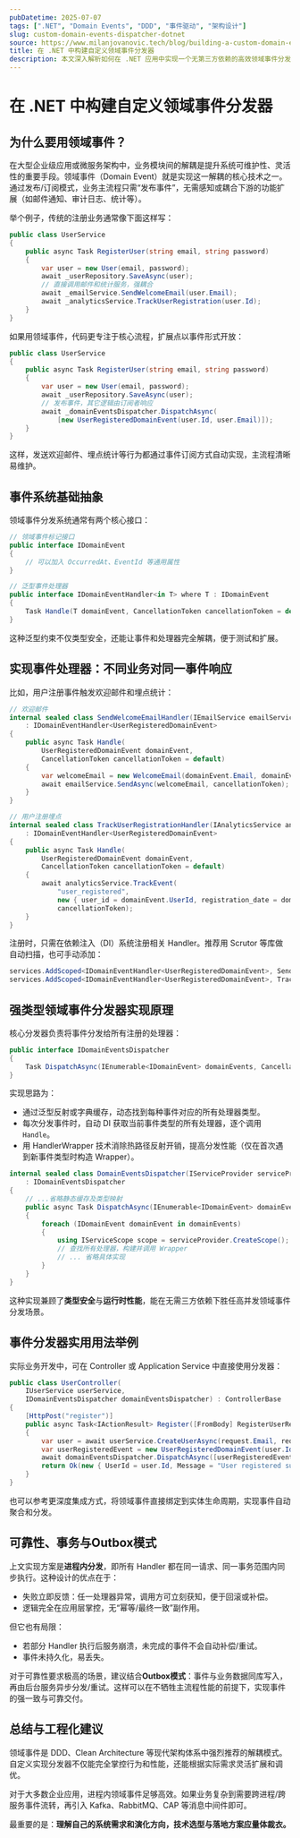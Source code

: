 ```yaml
---
pubDatetime: 2025-07-07
tags: [".NET", "Domain Events", "DDD", "事件驱动", "架构设计"]
slug: custom-domain-events-dispatcher-dotnet
source: https://www.milanjovanovic.tech/blog/building-a-custom-domain-events-dispatcher-in-dotnet
title: 在 .NET 中构建自定义领域事件分发器
description: 本文深入解析如何在 .NET 应用中实现一个无第三方依赖的高效领域事件分发器。涵盖基础架构设计、事件处理、DI注入、性能优化和可靠性权衡，适用于 DDD 与 Clean Architecture 场景。
---
```


# 在 .NET 中构建自定义领域事件分发器

## 为什么要用领域事件？

在大型企业级应用或微服务架构中，业务模块间的解耦是提升系统可维护性、灵活性的重要手段。领域事件（Domain Event）就是实现这一解耦的核心技术之一。通过发布/订阅模式，业务主流程只需“发布事件”，无需感知或耦合下游的功能扩展（如邮件通知、审计日志、统计等）。

举个例子，传统的注册业务通常像下面这样写：

```csharp
public class UserService
{
    public async Task RegisterUser(string email, string password)
    {
        var user = new User(email, password);
        await _userRepository.SaveAsync(user);
        // 直接调用邮件和统计服务，强耦合
        await _emailService.SendWelcomeEmail(user.Email);
        await _analyticsService.TrackUserRegistration(user.Id);
    }
}
```

如果用领域事件，代码更专注于核心流程，扩展点以事件形式开放：

```csharp
public class UserService
{
    public async Task RegisterUser(string email, string password)
    {
        var user = new User(email, password);
        await _userRepository.SaveAsync(user);
        // 发布事件，其它逻辑由订阅者响应
        await _domainEventsDispatcher.DispatchAsync(
            [new UserRegisteredDomainEvent(user.Id, user.Email)]);
    }
}
```

这样，发送欢迎邮件、埋点统计等行为都通过事件订阅方式自动实现，主流程清晰易维护。

## 事件系统基础抽象

领域事件分发系统通常有两个核心接口：

```csharp
// 领域事件标记接口
public interface IDomainEvent
{
    // 可以加入 OccurredAt、EventId 等通用属性
}

// 泛型事件处理器
public interface IDomainEventHandler<in T> where T : IDomainEvent
{
    Task Handle(T domainEvent, CancellationToken cancellationToken = default);
}
```

这种泛型约束不仅类型安全，还能让事件和处理器完全解耦，便于测试和扩展。

## 实现事件处理器：不同业务对同一事件响应

比如，用户注册事件触发欢迎邮件和埋点统计：

```csharp
// 欢迎邮件
internal sealed class SendWelcomeEmailHandler(IEmailService emailService)
    : IDomainEventHandler<UserRegisteredDomainEvent>
{
    public async Task Handle(
        UserRegisteredDomainEvent domainEvent,
        CancellationToken cancellationToken = default)
    {
        var welcomeEmail = new WelcomeEmail(domainEvent.Email, domainEvent.UserId);
        await emailService.SendAsync(welcomeEmail, cancellationToken);
    }
}

// 用户注册埋点
internal sealed class TrackUserRegistrationHandler(IAnalyticsService analyticsService)
    : IDomainEventHandler<UserRegisteredDomainEvent>
{
    public async Task Handle(
        UserRegisteredDomainEvent domainEvent,
        CancellationToken cancellationToken = default)
    {
        await analyticsService.TrackEvent(
            "user_registered",
            new { user_id = domainEvent.UserId, registration_date = domainEvent.RegisteredAt },
            cancellationToken);
    }
}
```

注册时，只需在依赖注入（DI）系统注册相关 Handler。推荐用 Scrutor 等库做自动扫描，也可手动添加：

```csharp
services.AddScoped<IDomainEventHandler<UserRegisteredDomainEvent>, SendWelcomeEmailHandler>();
services.AddScoped<IDomainEventHandler<UserRegisteredDomainEvent>, TrackUserRegistrationHandler>();
```

## 强类型领域事件分发器实现原理

核心分发器负责将事件分发给所有注册的处理器：

```csharp
public interface IDomainEventsDispatcher
{
    Task DispatchAsync(IEnumerable<IDomainEvent> domainEvents, CancellationToken cancellationToken = default);
}
```

实现思路为：

- 通过泛型反射或字典缓存，动态找到每种事件对应的所有处理器类型。
- 每次分发事件时，自动 DI 获取当前事件类型的所有处理器，逐个调用 `Handle`。
- 用 HandlerWrapper 技术消除热路径反射开销，提高分发性能（仅在首次遇到新事件类型时构造 Wrapper）。

```csharp
internal sealed class DomainEventsDispatcher(IServiceProvider serviceProvider)
    : IDomainEventsDispatcher
{
    // ...省略静态缓存及类型映射
    public async Task DispatchAsync(IEnumerable<IDomainEvent> domainEvents, CancellationToken cancellationToken = default)
    {
        foreach (IDomainEvent domainEvent in domainEvents)
        {
            using IServiceScope scope = serviceProvider.CreateScope();
            // 查找所有处理器，构建并调用 Wrapper
            // ... 省略具体实现
        }
    }
}
```

这种实现兼顾了**类型安全**与**运行时性能**，能在无需三方依赖下胜任高并发领域事件分发场景。

## 事件分发器实用用法举例

实际业务开发中，可在 Controller 或 Application Service 中直接使用分发器：

```csharp
public class UserController(
    IUserService userService,
    IDomainEventsDispatcher domainEventsDispatcher) : ControllerBase
{
    [HttpPost("register")]
    public async Task<IActionResult> Register([FromBody] RegisterUserRequest request)
    {
        var user = await userService.CreateUserAsync(request.Email, request.Password);
        var userRegisteredEvent = new UserRegisteredDomainEvent(user.Id, user.Email);
        await domainEventsDispatcher.DispatchAsync([userRegisteredEvent]);
        return Ok(new { UserId = user.Id, Message = "User registered successfully" });
    }
}
```

也可以参考更深度集成方式，将领域事件直接绑定到实体生命周期，实现事件自动聚合和分发。

## 可靠性、事务与Outbox模式

上文实现方案是**进程内分发**，即所有 Handler 都在同一请求、同一事务范围内同步执行。这种设计的优点在于：

- 失败立即反馈：任一处理器异常，调用方可立刻获知，便于回滚或补偿。
- 逻辑完全在应用层掌控，无“幂等/最终一致”副作用。

但它也有局限：

- 若部分 Handler 执行后服务崩溃，未完成的事件不会自动补偿/重试。
- 事件未持久化，易丢失。

对于可靠性要求极高的场景，建议结合**Outbox模式**：事件与业务数据同库写入，再由后台服务异步分发/重试。这样可以在不牺牲主流程性能的前提下，实现事件的强一致与可靠交付。

## 总结与工程化建议

领域事件是 DDD、Clean Architecture 等现代架构体系中强烈推荐的解耦模式。自定义实现分发器不仅能完全掌控行为和性能，还能根据实际需求灵活扩展和调优。

对于大多数企业应用，进程内领域事件足够高效。如果业务复杂到需要跨进程/跨服务事件流转，再引入 Kafka、RabbitMQ、CAP 等消息中间件即可。

最重要的是：**理解自己的系统需求和演化方向，技术选型与落地方案应量体裁衣。**
